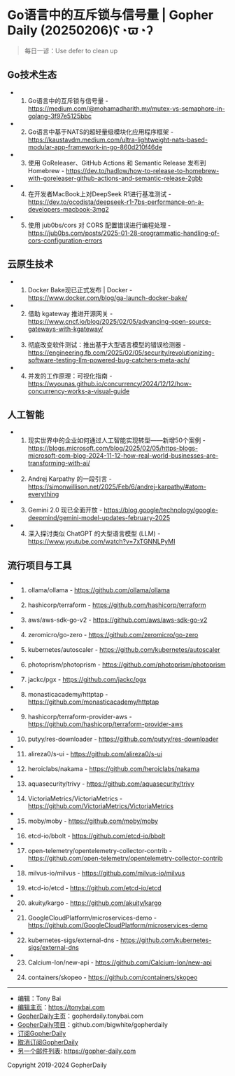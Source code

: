 # Go语言中的互斥锁与信号量 | Gopher Daily (20250206)ʕ◔ϖ◔ʔ

>每日一谚：Use defer to clean up

## Go技术生态


- 1. Go语言中的互斥锁与信号量 - https://medium.com/@mohamadharith.my/mutex-vs-semaphore-in-golang-3f97e5125bbc

- 2. Go语言中基于NATS的超轻量级模块化应用程序框架 - https://kaustavdm.medium.com/ultra-lightweight-nats-based-modular-app-framework-in-go-860d210f46de

- 3. 使用 GoReleaser、GitHub Actions 和 Semantic Release 发布到 Homebrew - https://dev.to/hadlow/how-to-release-to-homebrew-with-goreleaser-github-actions-and-semantic-release-2gbb

- 4. 在开发者MacBook上对DeepSeek R1进行基准测试 - https://dev.to/ocodista/deepseek-r1-7bs-performance-on-a-developers-macbook-3mg2

- 5. 使用 jub0bs/cors 对 CORS 配置错误进行编程处理 - https://jub0bs.com/posts/2025-01-28-programmatic-handling-of-cors-configuration-errors


## 云原生技术


- 1. Docker Bake现已正式发布 | Docker - https://www.docker.com/blog/ga-launch-docker-bake/

- 2. 借助 kgateway 推进开源网关 - https://www.cncf.io/blog/2025/02/05/advancing-open-source-gateways-with-kgateway/

- 3. 彻底改变软件测试：推出基于大型语言模型的错误检测器 - https://engineering.fb.com/2025/02/05/security/revolutionizing-software-testing-llm-powered-bug-catchers-meta-ach/

- 4. 并发的工作原理：可视化指南 - https://wyounas.github.io/concurrency/2024/12/12/how-concurrency-works-a-visual-guide


## 人工智能


- 1. 现实世界中的企业如何通过人工智能实现转型——新增50个案例 - https://blogs.microsoft.com/blog/2025/02/05/https-blogs-microsoft-com-blog-2024-11-12-how-real-world-businesses-are-transforming-with-ai/

- 2. Andrej Karpathy 的一段引言 - https://simonwillison.net/2025/Feb/6/andrej-karpathy/#atom-everything

- 3. Gemini 2.0 现已全面开放 - https://blog.google/technology/google-deepmind/gemini-model-updates-february-2025

- 4. 深入探讨类似 ChatGPT 的大型语言模型 (LLM) - https://www.youtube.com/watch?v=7xTGNNLPyMI


## 流行项目与工具


- 1. ollama/ollama - https://github.com/ollama/ollama

- 2. hashicorp/terraform - https://github.com/hashicorp/terraform

- 3. aws/aws-sdk-go-v2 - https://github.com/aws/aws-sdk-go-v2

- 4. zeromicro/go-zero - https://github.com/zeromicro/go-zero

- 5. kubernetes/autoscaler - https://github.com/kubernetes/autoscaler

- 6. photoprism/photoprism - https://github.com/photoprism/photoprism

- 7. jackc/pgx - https://github.com/jackc/pgx

- 8. monasticacademy/httptap - https://github.com/monasticacademy/httptap

- 9. hashicorp/terraform-provider-aws - https://github.com/hashicorp/terraform-provider-aws

- 10. putyy/res-downloader - https://github.com/putyy/res-downloader

- 11. alireza0/s-ui - https://github.com/alireza0/s-ui

- 12. heroiclabs/nakama - https://github.com/heroiclabs/nakama

- 13. aquasecurity/trivy - https://github.com/aquasecurity/trivy

- 14. VictoriaMetrics/VictoriaMetrics - https://github.com/VictoriaMetrics/VictoriaMetrics

- 15. moby/moby - https://github.com/moby/moby

- 16. etcd-io/bbolt - https://github.com/etcd-io/bbolt

- 17. open-telemetry/opentelemetry-collector-contrib - https://github.com/open-telemetry/opentelemetry-collector-contrib

- 18. milvus-io/milvus - https://github.com/milvus-io/milvus

- 19. etcd-io/etcd - https://github.com/etcd-io/etcd

- 20. akuity/kargo - https://github.com/akuity/kargo

- 21. GoogleCloudPlatform/microservices-demo - https://github.com/GoogleCloudPlatform/microservices-demo

- 22. kubernetes-sigs/external-dns - https://github.com/kubernetes-sigs/external-dns

- 23. Calcium-Ion/new-api - https://github.com/Calcium-Ion/new-api

- 24. containers/skopeo - https://github.com/containers/skopeo


----

- 编辑：Tony Bai
- [编辑主页](https://tonybai.com)：https://tonybai.com
- [GopherDaily主页](https://gopherdaily.tonybai.com)：gopherdaily.tonybai.com
- [GopherDaily项目](https://github.com/bigwhite/gopherdaily)：github.com/bigwhite/gopherdaily
- [订阅GopherDaily](https://gopherdaily.tonybai.com/subscribe)
- [取消订阅GopherDaily](https://gopherdaily.tonybai.com/unsubscribe)
- [另一个邮件列表](https://gopher-daily.com): https://gopher-daily.com

Copyright 2019-2024 GopherDaily
